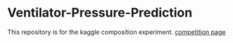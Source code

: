 # Ventilator-Pressure-Prediction

This repository is for the kaggle composition experiment.
[competition page](https://www.kaggle.com/c/ventilator-pressure-prediction)
